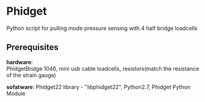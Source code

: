 # Phidget
Python script for pulling mode pressure sensing with 4 half bridge loadcells



## Prerequisites
**hardware**:  
PhidgetBridge 1046,
mini usb cable loadcells,
resistors(match the resistance of the strain gauge)

**sofatware**: Phidget22 library - "libphidget22",   Python2.7,  Phidget Python Module
